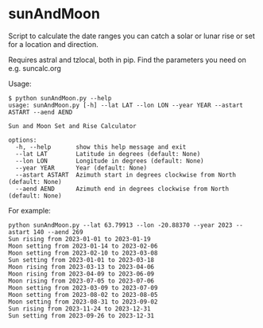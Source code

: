 # sunAndMoon
Script to calculate the date ranges you can catch a solar or lunar rise or set for a location and direction.

Requires astral and tzlocal, both in pip. Find the parameters you need on e.g. suncalc.org

Usage:
```
$ python sunAndMoon.py --help
usage: sunAndMoon.py [-h] --lat LAT --lon LON --year YEAR --astart ASTART --aend AEND

Sun and Moon Set and Rise Calculator

options:
  -h, --help       show this help message and exit
  --lat LAT        Latitude in degrees (default: None)
  --lon LON        Longitude in degrees (default: None)
  --year YEAR      Year (default: None)
  --astart ASTART  Azimuth start in degrees clockwise from North (default: None)
  --aend AEND      Azimuth end in degrees clockwise from North (default: None)
```

For example:
```
python sunAndMoon.py --lat 63.79913 --lon -20.88370 --year 2023 --astart 140 --aend 269
Sun rising from 2023-01-01 to 2023-01-19
Moon setting from 2023-01-14 to 2023-02-06
Moon setting from 2023-02-10 to 2023-03-08
Sun setting from 2023-01-01 to 2023-03-18
Moon rising from 2023-03-13 to 2023-04-06
Moon rising from 2023-04-09 to 2023-06-09
Moon rising from 2023-07-05 to 2023-07-06
Moon setting from 2023-03-09 to 2023-07-09
Moon setting from 2023-08-02 to 2023-08-05
Moon setting from 2023-08-31 to 2023-09-02
Sun rising from 2023-11-24 to 2023-12-31
Sun setting from 2023-09-26 to 2023-12-31
```
